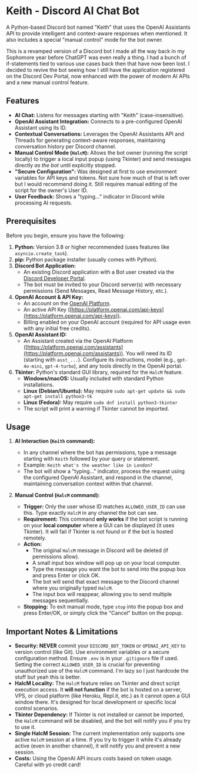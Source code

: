 # Keith - Discord AI Chat Bot

A Python-based Discord bot named "Keith" that uses the OpenAI Assistants API to provide intelligent and context-aware responses when mentioned. It also includes a special "manual control" mode for the bot owner.

This is a revamped version of a Discord bot I made all the way back in my Sophomore year before ChatGPT was even really a thing. I had a bunch of if-statements tied to various use cases back then that have now been lost. I decided to revive the bot seeing how I still have the application registered on the Discord Dev Portal, now enhanced with the power of modern AI APIs and a new manual control feature.

## Features

*   **AI Chat:** Listens for messages starting with "Keith" (case-insensitive).
*   **OpenAI Assistant Integration:** Connects to a pre-configured OpenAI Assistant using its ID.
*   **Contextual Conversations:** Leverages the OpenAI Assistants API and Threads for generating context-aware responses, maintaining conversation history per Discord channel.
*   **Manual Control Mode (`HalcM`):** Allows the bot owner (running the script locally) to trigger a local input popup (using Tkinter) and send messages directly *as the bot* until explicitly stopped.
*   **"Secure Configuration":** Was designed at first to use environment variables for API keys and tokens. Not sure how much of that is left over but I would recommend doing it. Still requires manual editing of the script for the owner's User ID.
*   **User Feedback:** Shows a "typing..." indicator in Discord while processing AI requests.

## Prerequisites

Before you begin, ensure you have the following:

1.  **Python:** Version 3.8 or higher recommended (uses features like `asyncio.create_task`).
2.  **pip:** Python package installer (usually comes with Python).
3.  **Discord Bot Application:**
    *   An existing Discord application with a Bot user created via the [Discord Developer Portal](https://discord.com/developers/applications).
    *   The bot must be invited to your Discord server(s) with necessary permissions (Send Messages, Read Message History, etc.).
4.  **OpenAI Account & API Key:**
    *   An account on the [OpenAI Platform](https://platform.openai.com/).
    *   An active API Key ([https://platform.openai.com/api-keys](https://platform.openai.com/api-keys)).
    *   Billing enabled on your OpenAI account (required for API usage even with any initial free credits).
5.  **OpenAI Assistant ID:**
    *   An Assistant created via the OpenAI Platform ([https://platform.openai.com/assistants](https://platform.openai.com/assistants)). You will need its ID (starting with `asst_...`). Configure its instructions, model (e.g., `gpt-4o-mini`, `gpt-4-turbo`), and any tools directly in the OpenAI portal.
6.  **Tkinter:** Python's standard GUI library, required for the `HalcM` feature.
    *   **Windows/macOS:** Usually included with standard Python installations.
    *   **Linux (Debian/Ubuntu):** May require `sudo apt-get update && sudo apt-get install python3-tk`
    *   **Linux (Fedora):** May require `sudo dnf install python3-tkinter`
    *   The script will print a warning if Tkinter cannot be imported.

## Usage

1.  **AI Interaction (`Keith` command):**
    *   In any channel where the bot has permissions, type a message starting with `Keith` followed by your query or statement.
    *   Example: `Keith what's the weather like in London?`
    *   The bot will show a "typing..." indicator, process the request using the configured OpenAI Assistant, and respond in the channel, maintaining conversation context within that channel.

2.  **Manual Control (`HalcM` command):**
    *   **Trigger:** Only the user whose ID matches `ALLOWED_USER_ID` can use this. Type exactly `HalcM` in any channel the bot can see.
    *   **Requirement:** This command **only works** if the bot script is running on your **local computer** where a GUI can be displayed (it uses Tkinter). It will fail if Tkinter is not found or if the bot is hosted remotely.
    *   **Action:**
        *   The original `HalcM` message in Discord will be deleted (if permissions allow).
        *   A small input box window will pop up on your local computer.
        *   Type the message you want the bot to send into the popup box and press Enter or click OK.
        *   The bot will send that exact message to the Discord channel where you originally typed `HalcM`.
        *   The input box will reappear, allowing you to send multiple messages sequentially.
    *   **Stopping:** To exit manual mode, type `stop` into the popup box and press Enter/OK, or simply click the "Cancel" button on the popup.

## Important Notes & Limitations

*   **Security:** **NEVER** commit your `DISCORD_BOT_TOKEN` or `OPENAI_API_KEY` to version control (like Git). Use environment variables or a secure configuration method. Ensure `.env` is in your `.gitignore` file if used. Setting the correct `ALLOWED_USER_ID` is crucial for preventing unauthorized use of the `HalcM` command. I'm lazy so I just hardcode the stuff but yeah this is better.
*   **HalcM Locality:** The `HalcM` feature relies on Tkinter and direct script execution access. It **will not function** if the bot is hosted on a server, VPS, or cloud platform (like Heroku, Repl.it, etc.) as it cannot open a GUI window there. It's designed for local development or specific local control scenarios.
*   **Tkinter Dependency:** If Tkinter is not installed or cannot be imported, the `HalcM` command will be disabled, and the bot will notify you if you try to use it.
*   **Single HalcM Session:** The current implementation only supports one active `HalcM` session at a time. If you try to trigger it while it's already active (even in another channel), it will notify you and prevent a new session.
*   **Costs:** Using the OpenAI API incurs costs based on token usage. Careful with yo credit card!
